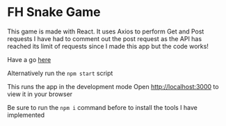# FH Snake Game

This game is made with React. It uses Axios to perform Get and Post requests
I have had to comment out the post request as the API has reached its limit of requests since I made this app but the code works!

Have a go [here](https://fh-snake-game.netlify.app)

Alternatively run the `npm start` script

This runs the app in the development mode
Open [http://localhost:3000](http://localhost:3000) to view it in your browser

Be sure to run the `npm i` command before to install the tools I have implemented
